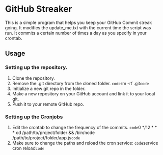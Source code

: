 # GitHub Streaker

This is a simple program that helps you keep your GitHub Commit streak going.
It modifies the update_me.txt with the current time the script was run.
It commits a certain number of times a day as you specify in your crontab.

## Usage

### Setting up the repository.

1. Clone the repository.
2. Remove the .git directory from the cloned folder.
   `code`rm -rf .git`code`
3. Initialize a new git repo in the folder.
4. Make a new repository on your GitHub account and link it to your local git.
5. Push it to your remote GitHub repo.

### Setting up the Cronjobs

1. Edit the crontab to change the frequency of the commits.
   `code`0 */12 * * * cd /path/to/project/folder && /bin/node /path/to/project/folder/app.js`code`
2. Make sure to change the paths and reload the cron service:
   `code`service cron reload`code`
